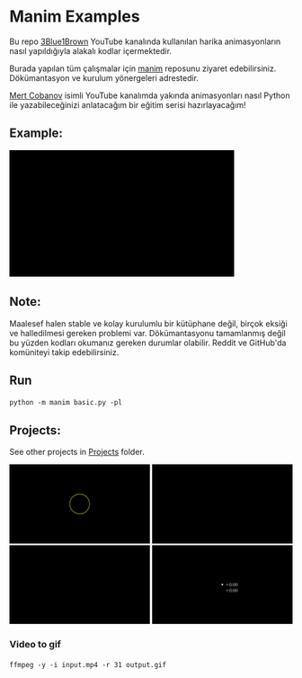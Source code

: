 # Manim Examples
Bu repo [3Blue1Brown](https://www.youtube.com/3Blue1Brown) YouTube kanalında kullanılan harika animasyonların nasıl yapıldığıyla alakalı kodlar içermektedir.

Burada yapılan tüm çalışmalar için [manim](https://github.com/3b1b/manim) reposunu ziyaret edebilirsiniz. Dökümantasyon ve kurulum yönergeleri adrestedir.

[Mert Cobanov](https://www.youtube.com/MertCobanov) isimli YouTube kanalımda yakında animasyonları nasıl Python ile yazabileceğinizi anlatacağım bir eğitim serisi hazırlayacağım!

## Example: 

<img src="img/welcome.gif" width="400">

## Note:
Maalesef halen stable ve kolay kurulumlu bir kütüphane değil, birçok eksiği ve halledilmesi gereken problemi var. Dökümantasyonu tamamlanmış değil bu yüzden kodları okumanız gereken durumlar olabilir. Reddit ve GitHub'da komüniteyi takip edebilirsiniz. 

## Run
`python -m manim basic.py -pl`

## Projects:
See other projects in [Projects](https://github.com/cobanov/manim_examples/tree/master/projects) folder.

<img src="img/Shapes.gif" width="250"> <img src="img/welcome.gif" width="250"> <img src="img/Graphing.gif" width="250"> <img src="img/updaterfunc.gif" width="250">


### Video to gif 

`ffmpeg -y -i input.mp4 -r 31 output.gif`
